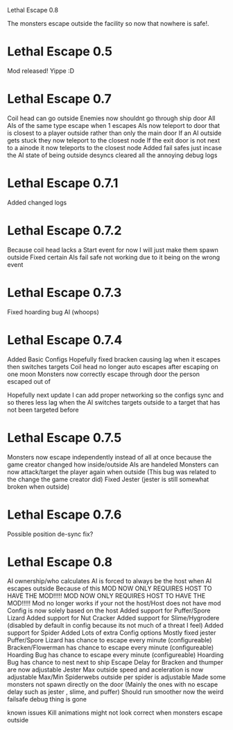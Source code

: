 
Lethal Escape 0.8

The monsters escape outside the facility so now that nowhere is safe!.

# Lethal Escape 0.5

Mod released! Yippe :D

# Lethal Escape 0.7
Coil head can go outside
Enemies now shouldnt go through ship door
All AIs of the same type escape when 1 escapes
AIs now teleport to door that is closest to a player outside rather than only the main door
If an AI outside gets stuck they now teleport to the closest node
If the exit door is not next to a ainode it now teleports to the closest node
Added fail safes just incase the AI state of being outside desyncs
cleared all the annoying debug logs

# Lethal Escape 0.7.1
Added changed logs

# Lethal Escape 0.7.2
Because coil head lacks a Start event for now I will just make them spawn outside
Fixed certain AIs fail safe not working due to it being on the wrong event

# Lethal Escape 0.7.3
Fixed hoarding bug AI (whoops)

# Lethal Escape 0.7.4
Added Basic Configs
Hopefully fixed bracken causing lag when it escapes then switches targets
Coil head no longer auto escapes after escaping on one moon
Monsters now correctly escape through door the person escaped out of

Hopefully next update I can add proper networking so the configs sync and so theres less lag when the AI switches targets outside to a target that has not been targeted before

# Lethal Escape 0.7.5
Monsters now escape independently instead of all at once because the game creator changed how inside/outside AIs are handeled
Monsters can now attack/target the player again when outside (This bug was related to the change the game creator did)
Fixed Jester (jester is still somewhat broken when outside)

# Lethal Escape 0.7.6
Possible position de-sync fix?


# Lethal Escape 0.8

AI ownership/who calculates AI is forced to always be the host when AI escapes outside
Because of this
MOD NOW ONLY REQUIRES HOST TO HAVE THE MOD!!!!!
MOD NOW ONLY REQUIRES HOST TO HAVE THE MOD!!!!!
    Mod no longer works if your not the host/Host does not have mod
    Config is now solely based on the host
Added support for Puffer/Spore Lizard
Added support for Nut Cracker
Added support for Slime/Hygrodere (disabled by default in config because its not much of a threat I feel)
Added support for Spider
Added Lots of extra Config options
Mostly fixed jester
Puffer/Spore Lizard has chance to escape every minute (configureable)
Bracken/Flowerman has chance to escape every minute (configureable)
Hoarding Bug has chance to escape every minute (configureable)
Hoarding Bug has chance to nest next to ship
Escape Delay for Bracken and thumper are now adjustable
Jester Max outside speed and aceleration is now adjustable
Max/Min Spiderwebs outside per spider is adjustable
Made some monsters not spawn directly on the door (Mainly the ones with no escape delay such as jester , slime, and puffer)
Should run smoother now the weird failsafe debug thing is gone

known issues
Kill animations might not look correct when monsters escape outside
